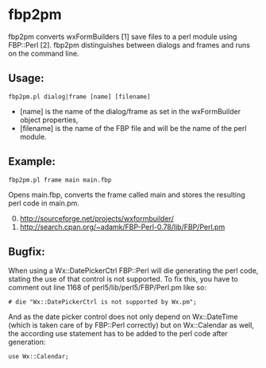 fbp2pm
======
fbp2pm converts wxFormBuilders [1] save files to a perl module using FBP::Perl [2]. fbp2pm distinguishes between dialogs and frames and runs on the command line.

Usage:
------
```
fbp2pm.pl dialog|frame [name] [filename]
```

* [name] is the name of the dialog/frame as set in the wxFormBuilder object properties,
* [filename] is the name of the FBP file and will be the name of the perl module.

Example:
--------
```
fbp2pm.pl frame main main.fbp
```

Opens main.fbp, converts the frame called main and stores the resulting perl code in main.pm.


0. http://sourceforge.net/projects/wxformbuilder/
0. http://search.cpan.org/~adamk/FBP-Perl-0.78/lib/FBP/Perl.pm

Bugfix:
-------
When using a Wx::DatePickerCtrl FBP::Perl will die generating the perl code, stating the use of that control is not supported. To fix this, you have to comment out line 1168 of perl5/lib/perl5/FBP/Perl.pm like so:
```
# die "Wx::DatePickerCtrl is not supported by Wx.pm";
```
And as the date picker control does not only depend on Wx::DateTime (which is taken care of by FBP::Perl correctly) but on Wx::Calendar as well, the according use statement has to be added to the perl code after generation:
```
use Wx::Calendar;
```
